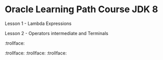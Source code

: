 # Oracle Learning Path Course JDK 8

Lesson 1  - Lambda Expressions

Lesson 2  - Operators intermediate and Terminals


:trollface:

:trollface:
:trollface:
:trollface: